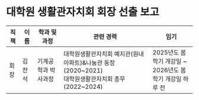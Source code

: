 대학원 생활관자치회 회장 선출 보고
===

| 직책 | 이름 | 학과 및 과정 | 관련 경력 | 임기 |
|---|---|---|---|---|
| 회장 | 김찬석  | 기계공학과 박사과정 | 대학원생활관자치회 예지관(원내아파트)&나눔관 동장 (2020~2021) <br> 대학원생활관자치회 총무(2022~2024) | 2025년도 봄학기 개강일 ~ <br> 2026년도 봄학기 개강일 하루 전 |

